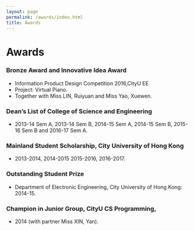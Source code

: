 ```yaml
---
layout: page
permalink: /awards/index.html
title: Awards
---
```


# Awards

### Bronze Award and Innovative Idea Award
  - Information Product Design Competition 2016,CityU EE 
  - Project: Virtual Piano.
  - Together with Miss LIN, Ruiyuan and Miss Yao, Xuewen.

### Dean’s List of College of Science and Engineering
  - 2013-14 Sem A, 2013-14 Sem B, 2014-15 Sem A, 2014-15 Sem B, 2015-16 Sem B and 2016-17 Sem A.

### Mainland Student Scholarship, City University of Hong Kong
  - 2013-2014, 2014-2015 2015-2016, 2016-2017.

### Outstanding Student Prize 
  - Department of Electronic Engineering, City University of Hong Kong: 2014-15.

### Champion in Junior Group,  CityU CS Programming, 
  - 2014 (with partner Miss XIN, Yan).
